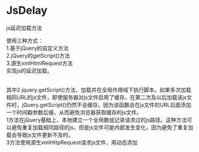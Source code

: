 # JsDelay
js延迟加载方法

使用三种方式：
</br>1.基于jQuery的自定义方法
</br>2.jQuery的getScript()方法
</br>3.源生xmlHtmlRequest方法
</br>实现js的延迟加载。

</br>其中2 jquery.getScript()方法，加载并在全局作用域下执行脚本。如果多次加载相同URL的js文件，即使服务器对js文件启用了缓存，在第二次及以后加载该js文件时，jQuery.getScript()仍然不会缓存。因为该函数会在js文件的URL后面添加一个时间戳参数后缀，从而避免浏览器获取缓存的js文件。
</br>1方法在jQuery基础上，本地建立一个全局数组记录请求过的js路径。这种方法可以避免重复加载相同路径的js，但是js文件可能内部发生变化，因为避免了重复加载会导致js文件更新不及时。
</br>3方法使用源生xmlHttpRequest请求js文件，用动态添加<script>元素或者eval()方法执行文件。
  
 </br>其他js延迟加载方法见 https://blog.csdn.net/waiting677/article/details/88957484
